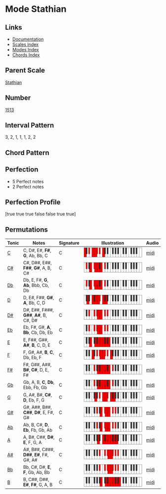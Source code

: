 # Mode Stathian

## Links

- [Documentation](index.md)
- [Scales Index](Scales.md)
- [Modes Index](Modes.md)
- [Chords Index](Chords.md)

## Parent Scale

[Stathian](ScaleStathian.md)

## Number

[1513](https://ianring.com/musictheory/scales/1513)

## Interval Pattern

3, 2, 1, 1, 1, 2, 2

## Chord Pattern



## Perfection

- 5 Perfect notes
- 2 Perfect notes

## Perfection Profile

[true true true false false true true]

## Permutations

| Tonic | Notes | Signature | Illustration | Audio |
|-------|-------|-----------|--------------|-------|
| [C](ModeCNaturalStathian.md) | C, D#, E#, **F#**, **G**, Ab, Bb, C | C | ![CNaturalStathian](ModeCNaturalStathian.png) | [midi](https://github.com/edipermadi/music/blob/main/docs/ModeCNaturalStathian.mid?raw=true) |
| [C#](ModeCSharpStathian.md) | C#, D##, E##, **F##**, **G#**, A, B, C# | C | ![CSharpStathian](ModeCSharpStathian.png) | [midi](https://github.com/edipermadi/music/blob/main/docs/ModeCSharpStathian.mid?raw=true) |
| [Db](ModeDFlatStathian.md) | Db, E, F#, **G**, **Ab**, Bbb, Cb, Db | C | ![DFlatStathian](ModeDFlatStathian.png) | [midi](https://github.com/edipermadi/music/blob/main/docs/ModeDFlatStathian.mid?raw=true) |
| [D](ModeDNaturalStathian.md) | D, E#, F##, **G#**, **A**, Bb, C, D | C | ![DNaturalStathian](ModeDNaturalStathian.png) | [midi](https://github.com/edipermadi/music/blob/main/docs/ModeDNaturalStathian.mid?raw=true) |
| [D#](ModeDSharpStathian.md) | D#, E##, F###, **G##**, **A#**, B, C#, D# | C | ![DSharpStathian](ModeDSharpStathian.png) | [midi](https://github.com/edipermadi/music/blob/main/docs/ModeDSharpStathian.mid?raw=true) |
| [Eb](ModeEFlatStathian.md) | Eb, F#, G#, **A**, **Bb**, Cb, Db, Eb | C | ![EFlatStathian](ModeEFlatStathian.png) | [midi](https://github.com/edipermadi/music/blob/main/docs/ModeEFlatStathian.mid?raw=true) |
| [E](ModeENaturalStathian.md) | E, F##, G##, **A#**, **B**, C, D, E | C | ![ENaturalStathian](ModeENaturalStathian.png) | [midi](https://github.com/edipermadi/music/blob/main/docs/ModeENaturalStathian.mid?raw=true) |
| [F](ModeFNaturalStathian.md) | F, G#, A#, **B**, **C**, Db, Eb, F | C | ![FNaturalStathian](ModeFNaturalStathian.png) | [midi](https://github.com/edipermadi/music/blob/main/docs/ModeFNaturalStathian.mid?raw=true) |
| [F#](ModeFSharpStathian.md) | F#, G##, A##, **B#**, **C#**, D, E, F# | C | ![FSharpStathian](ModeFSharpStathian.png) | [midi](https://github.com/edipermadi/music/blob/main/docs/ModeFSharpStathian.mid?raw=true) |
| [Gb](ModeGFlatStathian.md) | Gb, A, B, **C**, **Db**, Ebb, Fb, Gb | C | ![GFlatStathian](ModeGFlatStathian.png) | [midi](https://github.com/edipermadi/music/blob/main/docs/ModeGFlatStathian.mid?raw=true) |
| [G](ModeGNaturalStathian.md) | G, A#, B#, **C#**, **D**, Eb, F, G | C | ![GNaturalStathian](ModeGNaturalStathian.png) | [midi](https://github.com/edipermadi/music/blob/main/docs/ModeGNaturalStathian.mid?raw=true) |
| [G#](ModeGSharpStathian.md) | G#, A##, B##, **C##**, **D#**, E, F#, G# | C | ![GSharpStathian](ModeGSharpStathian.png) | [midi](https://github.com/edipermadi/music/blob/main/docs/ModeGSharpStathian.mid?raw=true) |
| [Ab](ModeAFlatStathian.md) | Ab, B, C#, **D**, **Eb**, Fb, Gb, Ab | C | ![AFlatStathian](ModeAFlatStathian.png) | [midi](https://github.com/edipermadi/music/blob/main/docs/ModeAFlatStathian.mid?raw=true) |
| [A](ModeANaturalStathian.md) | A, B#, C##, **D#**, **E**, F, G, A | C | ![ANaturalStathian](ModeANaturalStathian.png) | [midi](https://github.com/edipermadi/music/blob/main/docs/ModeANaturalStathian.mid?raw=true) |
| [A#](ModeASharpStathian.md) | A#, B##, C###, **D##**, **E#**, F#, G#, A# | C | ![ASharpStathian](ModeASharpStathian.png) | [midi](https://github.com/edipermadi/music/blob/main/docs/ModeASharpStathian.mid?raw=true) |
| [Bb](ModeBFlatStathian.md) | Bb, C#, D#, **E**, **F**, Gb, Ab, Bb | C | ![BFlatStathian](ModeBFlatStathian.png) | [midi](https://github.com/edipermadi/music/blob/main/docs/ModeBFlatStathian.mid?raw=true) |
| [B](ModeBNaturalStathian.md) | B, C##, D##, **E#**, **F#**, G, A, B | C | ![BNaturalStathian](ModeBNaturalStathian.png) | [midi](https://github.com/edipermadi/music/blob/main/docs/ModeBNaturalStathian.mid?raw=true) |

